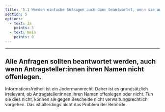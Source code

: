 ```yaml
---
title: '5.1 Werden einfache Anfragen auch dann beantwortet, wenn sie anonym oder unter Pseudonym gestellt werden?'
section: 5
options:
  - text: Ja
    points: 5
  - text: Nein
    points: 0
---
```

---
## Alle Anfragen sollten beantwortet werden, auch wenn Antragsteller:innen ihren Namen nicht offenlegen.

Informationsfreiheit ist ein Jedermannrecht. Daher ist es grundsätzlich irrelevant, ob Antragsteller:innen ihren Namen offenlegen oder nicht. Tun sie dies nicht, können sie gegen Bescheide nicht verwaltungsrechtlich vorgehen. Das ist allerdings nicht das Problem der Behörde.

